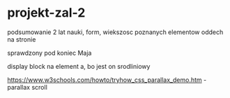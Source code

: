 # projekt-zal-2

podsumowanie 2 lat nauki,
form, wiekszosc poznanych elementow
oddech na stronie

sprawdzony pod koniec Maja

display block na element a, bo jest on srodliniowy


https://www.w3schools.com/howto/tryhow_css_parallax_demo.htm - parallax scroll
